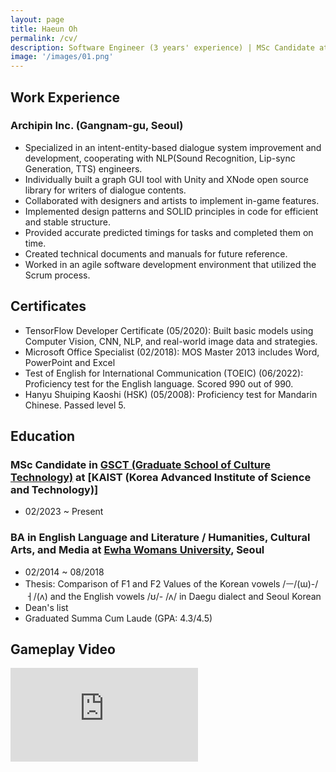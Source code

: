 ```yaml
---
layout: page
title: Haeun Oh
permalink: /cv/
description: Software Engineer (3 years' experience) | MSc Candidate at KAIST
image: '/images/01.png'
---
```


## Work Experience
### Archipin Inc. (Gangnam-gu, Seoul)
- Specialized in an intent-entity-based dialogue system improvement and development, cooperating
with NLP(Sound Recognition, Lip-sync Generation, TTS) engineers.
- Individually built a graph GUI tool with Unity and XNode open source library for writers of dialogue
contents.
- Collaborated with designers and artists to implement in-game features.
- Implemented design patterns and SOLID principles in code for efficient and stable structure.
- Provided accurate predicted timings for tasks and completed them on time.
- Created technical documents and manuals for future reference.
- Worked in an agile software development environment that utilized the Scrum process.

## Certificates
- TensorFlow Developer Certificate (05/2020): Built basic models using Computer Vision, CNN, NLP, and real-world image data and strategies.
- Microsoft Office Specialist (02/2018): MOS Master 2013 includes Word, PowerPoint and Excel
- Test of English for International Communication (TOEIC) (06/2022): Proficiency test for the English language. Scored 990 out of 990.
- Hanyu Shuiping Kaoshi (HSK) (05/2008): Proficiency test for Mandarin Chinese. Passed level 5.

## Education
### MSc Candidate in [GSCT (Graduate School of Culture Technology)](https://ct.kaist.ac.kr/) at [KAIST (Korea Advanced Institute of Science and Technology)]
- 02/2023 ~ Present

### BA in English Language and Literature / Humanities, Cultural Arts, and Media at [Ewha Womans University](https://www.ewha.ac.kr/ewha/index.do), Seoul
- 02/2014 ~ 08/2018
- Thesis: Comparison of F1 and F2 Values of the Korean vowels /ㅡ/(ɯ)-/ㅓ/(ʌ) and the English vowels /ʊ/- /ʌ/ in Daegu dialect and Seoul Korean
- Dean's list
- Graduated Summa Cum Laude (GPA: 4.3/4.5)


## Gameplay Video

<p><iframe src="https://www.youtube.com/embed/tZOjrRMGvQI?si=dyWXTKqzYndIHbnw" loading="lazy" frameborder="0" allowfullscreen></iframe></p>